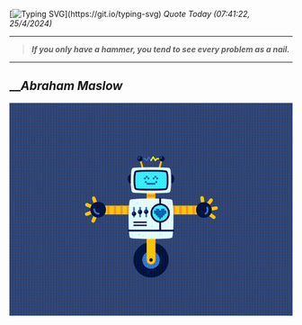 [![Typing SVG](https://readme-typing-svg.herokuapp.com?font=Press+Start+2P&color=C2F784&size=35&width=900&height=100&lines=Hello+World%2C+I'm+Hung+!)](https://git.io/typing-svg) 
_Quote Today (07:41:22, 25/4/2024)_
___
>**_If you only have a hammer, you tend to see every problem as a nail._**
___

## __**_Abraham Maslow_**

![RobotDance](src/assets/images/robot-dancing-dribble.gif?style=center)
